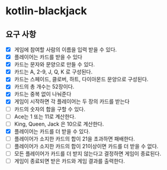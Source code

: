 # kotlin-blackjack

## 요구 사항

- [x] 게임에 참여할 사람의 이름을 입력 받을 수 있다.
- [x] 플레이어는 카드를 받을 수 있다
- [x] 카드는 문자와 문양으로 만들 수 있다.
- [x] 카드는 A, 2-9, J, Q, K 로 구성된다.
- [x] 카드는 스페이드, 클로버, 하트, 다이아몬드 문양으로 구성된다.
- [x] 카드의 총 개수는 52장이다.
- [x] 카드는 중복 없이 나눠준다
- [x] 게임이 시작하면 각 플레이어는 두 장의 카드를 받는다
- [ ] 카드의 숫자의 합을 구할 수 있다.
- [ ] Ace는 1 또는 11로 계산한다.
- [ ] King, Queen, Jack 은 10으로 계산한다.
- [x] 플레이어는 카드를 더 받을 수 있다.
- [ ] 플레이어가 소지한 카드의 합이 21을 초과하면 패배한다.
- [ ] 플레이어가 소지한 카드의 합이 21이상이면 카드를 더 받을 수 없다.
- [ ] 모든 플레이어가 카드를 더 받지 않는다고 결정하면 게임이 종료된다.
- [ ] 게임이 종료되면 받은 카드와 게임 결과를 출력한다.
